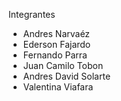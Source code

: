 Integrantes 

* Andres Narvaéz
* Ederson Fajardo
* Fernando Parra
* Juan Camilo Tobon 
* Andres David Solarte
* Valentina Viafara

